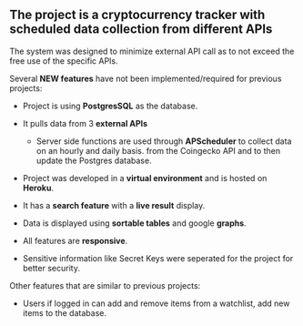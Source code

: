 ## The project is a **cryptocurrency tracker with scheduled data collection from different APIs**


The system was designed to minimize external API call as to not exceed the free use of the specific APIs.



Several **NEW features** have not been implemented/required for previous projects:

- Project is using **PostgresSQL** as the database.

- It pulls data from 3 **external APIs**

  - Server side functions are used through **APScheduler** to collect data on an hourly and daily basis. from the Coingecko API and to then update the Postgres database.

- Project was developed in a **virtual environment** and is hosted on **Heroku**.

- It has a **search feature** with a **live result** display.

- Data is displayed using **sortable tables** and google **graphs**.

- All features are **responsive**.

- Sensitive information like Secret Keys were seperated for the project for better security.



Other features that are similar to previous projects:

- Users if logged in can add and remove items from a watchlist, add new items to the database.
